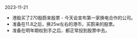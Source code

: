 
2023-11-21 
- 港股买了270股蔚来股票 - 今天会宣布第一家换电合作的公司。
- 准备在11.8之后，换25w左右的港币，买蔚来的股票。
- 准备在明年期权到手之后，都正常投到股票中去。

